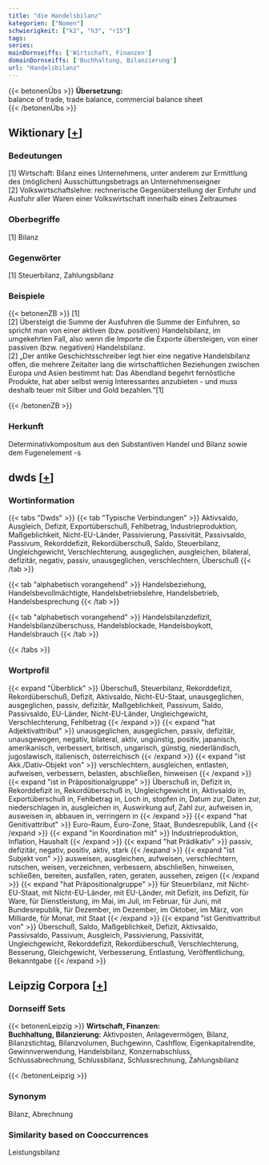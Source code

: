 ```yaml
---
title: "die Handelsbilanz"
kategorien: ["Nomen"]
schwierigkeit: ["k2", "h3", "r15"]
tags:
series:
mainDornseiffs: ['Wirtschaft, Finanzen']
domainDornseiffs: ['Buchhaltung, Bilanzierung']
url: "Handelsbilanz"
---
```


{{< betonenÜbs >}}
**Übersetzung:**  
balance of trade, trade balance, commercial balance sheet  
{{< /betonenÜbs >}}

## Wiktionary [[+](https://de.wiktionary.org/wiki/Handelsbilanz)]

### Bedeutungen
[1] Wirtschaft: Bilanz eines Unternehmens, unter anderem zur Ermittlung des (möglichen) Ausschüttungsbetrags an Unternehmenseigner  
[2] Volkswirtschaftslehre: rechnerische Gegenüberstellung der Einfuhr und Ausfuhr aller Waren einer Volkswirtschaft innerhalb eines Zeitraumes  

### Oberbegriffe
[1] Bilanz  

### Gegenwörter
[1] Steuerbilanz, Zahlungsbilanz  

### Beispiele
{{< betonenZB >}}
[1]  
[2] Übersteigt die Summe der Ausfuhren die Summe der Einfuhren, so spricht man von einer aktiven (bzw. positiven) Handelsbilanz, im umgekehrten Fall, also wenn die Importe die Exporte übersteigen, von einer passiven (bzw. negativen) Handelsbilanz.  
[2] „Der antike Geschichtsschreiber legt hier eine negative Handelsbilanz offen, die mehrere Zeitalter lang die wirtschaftlichen Beziehungen zwischen Europa und Asien bestimmt hat: Das Abendland begehrt fernöstliche Produkte, hat aber selbst wenig Interessantes anzubieten - und muss deshalb teuer mit Silber und Gold bezahlen.“[1]  

{{< /betonenZB >}}
### Herkunft
Determinativkompositum aus den Substantiven Handel und Bilanz sowie dem Fugenelement -s  



## dwds [[+](https://www.dwds.de/wb/Handelsbilanz)]

### Wortinformation
{{< tabs "Dwds" >}}
{{< tab "Typische Verbindungen" >}}
Aktivsaldo, Ausgleich, Defizit, Exportüberschuß, Fehlbetrag, Industrieproduktion, Maßgeblichkeit, Nicht-EU-Länder, Passivierung, Passivität, Passivsaldo, Passivum, Rekorddefizit, Rekordüberschuß, Saldo, Steuerbilanz, Ungleichgewicht, Verschlechterung, ausgeglichen, ausgleichen, bilateral, defizitär, negativ, passiv, unausgeglichen, verschlechtern, Überschuß
{{< /tab >}}

{{< tab "alphabetisch vorangehend" >}}
Handelsbeziehung, Handelsbevollmächtigte, Handelsbetriebslehre, Handelsbetrieb, Handelsbesprechung
{{< /tab >}}

{{< tab "alphabetisch vorangehend" >}}
Handelsbilanzdefizit, Handelsbilanzüberschuss, Handelsblockade, Handelsboykott, Handelsbrauch
{{< /tab >}}

{{< /tabs >}}

### Wortprofil
{{< expand "Überblick" >}} Überschuß, Steuerbilanz, Rekorddefizit, Rekordüberschuß, Defizit, Aktivsaldo, Nicht-EU-Staat, unausgeglichen, ausgeglichen, passiv, defizitär, Maßgeblichkeit, Passivum, Saldo, Passivsaldo, EU-Länder, Nicht-EU-Länder, Ungleichgewicht, Verschlechterung, Fehlbetrag {{< /expand >}}
{{< expand "hat Adjektivattribut" >}} unausgeglichen, ausgeglichen, passiv, defizitär, unausgewogen, negativ, bilateral, aktiv, ungünstig, positiv, japanisch, amerikanisch, verbessert, britisch, ungarisch, günstig, niederländisch, jugoslawisch, italienisch, österreichisch {{< /expand >}}
{{< expand "ist Akk./Dativ-Objekt von" >}} verschlechtern, ausgleichen, entlasten, aufweisen, verbessern, belasten, abschließen, hinweisen {{< /expand >}}
{{< expand "ist in Präpositionalgruppe" >}} Überschuß in, Defizit in, Rekorddefizit in, Rekordüberschuß in, Ungleichgewicht in, Aktivsaldo in, Exportüberschuß in, Fehlbetrag in, Loch in, stopfen in, Datum zur, Daten zur, niederschlagen in, ausgleichen in, Auswirkung auf, Zahl zur, aufweisen in, ausweisen in, abbauen in, verringern in {{< /expand >}}
{{< expand "hat Genitivattribut" >}} Euro-Raum, Euro-Zone, Staat, Bundesrepublik, Land {{< /expand >}}
{{< expand "in Koordination mit" >}} Industrieproduktion, Inflation, Haushalt {{< /expand >}}
{{< expand "hat Prädikativ" >}} passiv, defizitär, negativ, positiv, aktiv, stark {{< /expand >}}
{{< expand "ist Subjekt von" >}} ausweisen, ausgleichen, aufweisen, verschlechtern, rutschen, weisen, verzeichnen, verbessern, abschließen, hinweisen, schließen, bereiten, ausfallen, raten, geraten, aussehen, zeigen {{< /expand >}}
{{< expand "hat Präpositionalgruppe" >}} für Steuerbilanz, mit Nicht-EU-Staat, mit Nicht-EU-Länder, mit EU-Länder, mit Defizit, ins Defizit, für Ware, für Dienstleistung, im Mai, im Juli, im Februar, für Juni, mit Bundesrepublik, für Dezember, im Dezember, im Oktober, im März, von Milliarde, für Monat, mit Staat {{< /expand >}}
{{< expand "ist Genitivattribut von" >}} Überschuß, Saldo, Maßgeblichkeit, Defizit, Aktivsaldo, Passivsaldo, Passivum, Ausgleich, Passivierung, Passivität, Ungleichgewicht, Rekorddefizit, Rekordüberschuß, Verschlechterung, Besserung, Gleichgewicht, Verbesserung, Entlastung, Veröffentlichung, Bekanntgabe {{< /expand >}}

## Leipzig Corpora [[+](https://corpora.uni-leipzig.de/en/res?word=Handelsbilanz&corpusId=deu_newscrawl-public_2018)]

### Dornseiff Sets
{{< betonenLeipzig >}}
**Wirtschaft, Finanzen:**  
**Buchhaltung, Bilanzierung:** Aktivposten, Anlagevermögen, Bilanz, Bilanzstichtag, Bilanzvolumen, Buchgewinn, Cashflow, Eigenkapitalrendite, Gewinnverwendung, Handelsbilanz, Konzernabschluss, Schlussabrechnung, Schlussbilanz, Schlussrechnung, Zahlungsbilanz  

{{< /betonenLeipzig >}}

### Synonym
Bilanz, Abrechnung


### Similarity based on Cooccurrences
Leistungsbilanz

